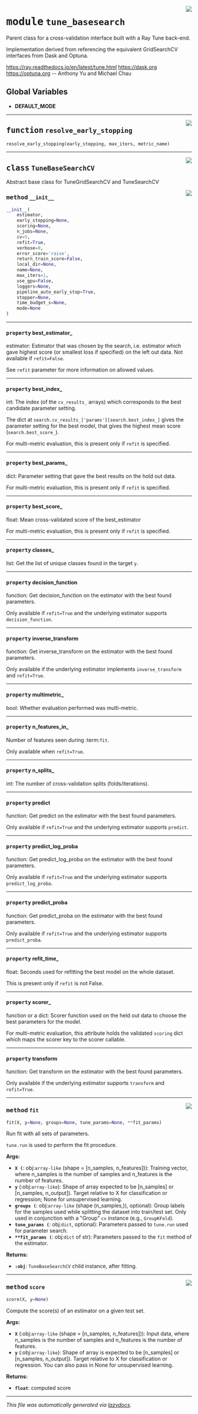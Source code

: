 <!-- markdownlint-disable -->

<a href="https://github.com/ray-project/tune-sklearn/blob/master/tune_sklearn/tune_basesearch.py#L0"><img align="right" style="float:right;" src="https://img.shields.io/badge/-source-cccccc?style=flat-square"></a>

# <kbd>module</kbd> `tune_basesearch`
Parent class for a cross-validation interface built with a Ray Tune back-end. 

Implementation derived from referencing the equivalent GridSearchCV interfaces from Dask and Optuna. 

https://ray.readthedocs.io/en/latest/tune.html https://dask.org https://optuna.org 
    -- Anthony Yu and Michael Chau 

**Global Variables**
---------------
- **DEFAULT_MODE**

---

<a href="https://github.com/ray-project/tune-sklearn/blob/master/tune_sklearn/tune_basesearch.py#L48"><img align="right" style="float:right;" src="https://img.shields.io/badge/-source-cccccc?style=flat-square"></a>

## <kbd>function</kbd> `resolve_early_stopping`

```python
resolve_early_stopping(early_stopping, max_iters, metric_name)
```






---

<a href="https://github.com/ray-project/tune-sklearn/blob/master/tune_sklearn/tune_basesearch.py#L73"><img align="right" style="float:right;" src="https://img.shields.io/badge/-source-cccccc?style=flat-square"></a>

## <kbd>class</kbd> `TuneBaseSearchCV`
Abstract base class for TuneGridSearchCV and TuneSearchCV 

<a href="https://github.com/ray-project/tune-sklearn/blob/master/tune_sklearn/tune_basesearch.py#L320"><img align="right" style="float:right;" src="https://img.shields.io/badge/-source-cccccc?style=flat-square"></a>

### <kbd>method</kbd> `__init__`

```python
__init__(
    estimator,
    early_stopping=None,
    scoring=None,
    n_jobs=None,
    cv=5,
    refit=True,
    verbose=0,
    error_score='raise',
    return_train_score=False,
    local_dir=None,
    name=None,
    max_iters=1,
    use_gpu=False,
    loggers=None,
    pipeline_auto_early_stop=True,
    stopper=None,
    time_budget_s=None,
    mode=None
)
```






---

#### <kbd>property</kbd> best_estimator_

estimator: Estimator that was chosen by the search, i.e. estimator which gave highest score (or smallest loss if specified) on the left out data. Not available if ``refit=False``. 

See ``refit`` parameter for more information on allowed values. 

---

#### <kbd>property</kbd> best_index_

int: The index (of the ``cv_results_`` arrays) which corresponds to the best candidate parameter setting. 

The dict at ``search.cv_results_['params'][search.best_index_]`` gives the parameter setting for the best model, that gives the highest mean score (``search.best_score_``). 

For multi-metric evaluation, this is present only if ``refit`` is specified. 

---

#### <kbd>property</kbd> best_params_

dict: Parameter setting that gave the best results on the hold out data. 

For multi-metric evaluation, this is present only if ``refit`` is specified. 

---

#### <kbd>property</kbd> best_score_

float: Mean cross-validated score of the best_estimator 

For multi-metric evaluation, this is present only if ``refit`` is specified. 

---

#### <kbd>property</kbd> classes_

list: Get the list of unique classes found in the target `y`. 

---

#### <kbd>property</kbd> decision_function

function: Get decision_function on the estimator with the best found parameters. 

Only available if ``refit=True`` and the underlying estimator supports ``decision_function``. 

---

#### <kbd>property</kbd> inverse_transform

function: Get inverse_transform on the estimator with the best found parameters. 

Only available if the underlying estimator implements ``inverse_transform`` and ``refit=True``. 

---

#### <kbd>property</kbd> multimetric_

bool: Whether evaluation performed was multi-metric. 

---

#### <kbd>property</kbd> n_features_in_

Number of features seen during :term:`fit`. 

Only available when `refit=True`. 

---

#### <kbd>property</kbd> n_splits_

int: The number of cross-validation splits (folds/iterations). 

---

#### <kbd>property</kbd> predict

function: Get predict on the estimator with the best found parameters. 

Only available if ``refit=True`` and the underlying estimator supports ``predict``. 

---

#### <kbd>property</kbd> predict_log_proba

function: Get predict_log_proba on the estimator with the best found parameters. 

Only available if ``refit=True`` and the underlying estimator supports ``predict_log_proba``. 

---

#### <kbd>property</kbd> predict_proba

function: Get predict_proba on the estimator with the best found parameters. 

Only available if ``refit=True`` and the underlying estimator supports ``predict_proba``. 

---

#### <kbd>property</kbd> refit_time_

float: Seconds used for refitting the best model on the whole dataset. 

This is present only if ``refit`` is not False. 

---

#### <kbd>property</kbd> scorer_

function or a dict: Scorer function used on the held out data to choose the best parameters for the model. 

For multi-metric evaluation, this attribute holds the validated ``scoring`` dict which maps the scorer key to the scorer callable. 

---

#### <kbd>property</kbd> transform

function: Get transform on the estimator with the best found parameters. 

Only available if the underlying estimator supports ``transform`` and ``refit=True``. 



---

<a href="https://github.com/ray-project/tune-sklearn/blob/master/tune_sklearn/tune_basesearch.py#L602"><img align="right" style="float:right;" src="https://img.shields.io/badge/-source-cccccc?style=flat-square"></a>

### <kbd>method</kbd> `fit`

```python
fit(X, y=None, groups=None, tune_params=None, **fit_params)
```

Run fit with all sets of parameters. 

``tune.run`` is used to perform the fit procedure. 



**Args:**
 
 - <b>`X (`</b>: obj:`array-like` (shape = [n_samples, n_features])):  Training vector, where n_samples is the number of samples and  n_features is the number of features. 
 - <b>`y`</b> (:obj:`array-like`):  Shape of array expected to be [n_samples]  or [n_samples, n_output]). Target relative to X for  classification or regression; None for unsupervised learning. 
 - <b>`groups (`</b>: obj:`array-like` (shape (n_samples,)), optional):  Group labels for the samples used while splitting the dataset  into train/test set. Only used in conjunction with a "Group"  `cv` instance (e.g., `GroupKFold`). 
 - <b>`tune_params (`</b>: obj:`dict`, optional):  Parameters passed to ``tune.run`` used for parameter search. 
 - <b>`**fit_params (`</b>: obj:`dict` of str): Parameters passed to  the ``fit`` method of the estimator. 



**Returns:**
 
 - <b>`:obj`</b>: `TuneBaseSearchCV` child instance, after fitting. 

---

<a href="https://github.com/ray-project/tune-sklearn/blob/master/tune_sklearn/tune_basesearch.py#L629"><img align="right" style="float:right;" src="https://img.shields.io/badge/-source-cccccc?style=flat-square"></a>

### <kbd>method</kbd> `score`

```python
score(X, y=None)
```

Compute the score(s) of an estimator on a given test set. 



**Args:**
 
 - <b>`X`</b> (:obj:`array-like` (shape = [n_samples, n_features])):  Input  data, where n_samples is the number of samples and  n_features is the number of features. 
 - <b>`y`</b> (:obj:`array-like`):  Shape of array is expected to be  [n_samples] or [n_samples, n_output]). Target relative to X  for classification or regression. You can also pass in  None for unsupervised learning. 



**Returns:**
 
 - <b>`float`</b>:  computed score 




---

_This file was automatically generated via [lazydocs](https://github.com/ml-tooling/lazydocs)._
